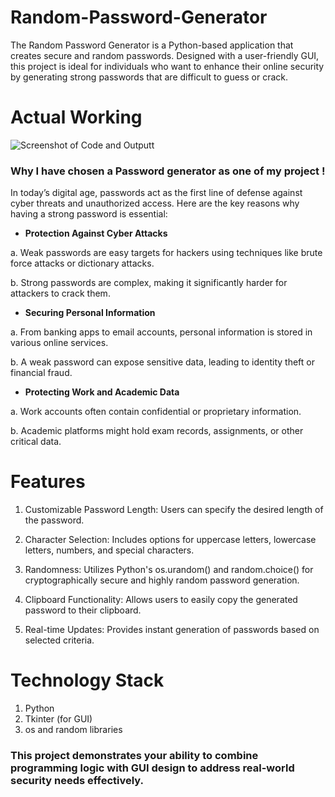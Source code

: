 # Random-Password-Generator
The Random Password Generator is a Python-based application that creates secure and random passwords. Designed with a user-friendly GUI, this project is ideal for individuals who want to enhance their online security by generating strong passwords that are difficult to guess or crack.

# Actual Working

![Screenshot of Code and Outputt](https://github.com/user-attachments/assets/7938d00d-2bf9-4049-b338-ca3d9519d027)


### Why I have chosen a Password generator as one of my project !

In today’s digital age, passwords act as the first line of defense against cyber threats and unauthorized access. Here are the key reasons why having a strong password is essential:

* **Protection Against Cyber Attacks**
  
a. Weak passwords are easy targets for hackers using techniques like brute force attacks or dictionary attacks.

b. Strong passwords are complex, making it significantly harder for attackers to crack them.

* **Securing Personal Information**
  
a. From banking apps to email accounts, personal information is stored in various online services.

b. A weak password can expose sensitive data, leading to identity theft or financial fraud.

* **Protecting Work and Academic Data**
  
a. Work accounts often contain confidential or proprietary information.

b. Academic platforms might hold exam records, assignments, or other critical data.


# Features
1. Customizable Password Length: Users can specify the desired length of the password.
   
2. Character Selection: Includes options for uppercase letters, lowercase letters, numbers, and special characters.

3. Randomness: Utilizes Python's os.urandom() and random.choice() for cryptographically secure and highly random password generation.

4. Clipboard Functionality: Allows users to easily copy the generated password to their clipboard.

5. Real-time Updates: Provides instant generation of passwords based on selected criteria.

# Technology Stack

1. Python
2. Tkinter (for GUI)
3. os and random libraries


### This project demonstrates your ability to combine programming logic with GUI design to address real-world security needs effectively.
